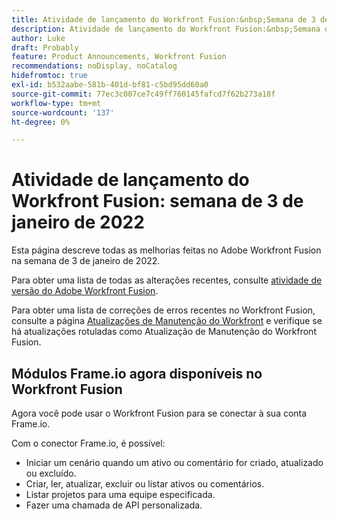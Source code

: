 ```yaml
---
title: Atividade de lançamento do Workfront Fusion:&nbsp;Semana de 3 de janeiro de 2022
description: Atividade de lançamento do Workfront Fusion:&nbsp;Semana de 3 de janeiro de 2022
author: Luke
draft: Probably
feature: Product Announcements, Workfront Fusion
recommendations: noDisplay, noCatalog
hidefromtoc: true
exl-id: b532aabe-581b-401d-bf81-c5bd95dd60a0
source-git-commit: 77ec3c007ce7c49ff760145fafcd7f62b273a18f
workflow-type: tm+mt
source-wordcount: '137'
ht-degree: 0%

---
```


# Atividade de lançamento do Workfront Fusion: semana de 3 de janeiro de 2022

Esta página descreve todas as melhorias feitas no Adobe Workfront Fusion na semana de 3 de janeiro de 2022.

Para obter uma lista de todas as alterações recentes, consulte [atividade de versão do Adobe Workfront Fusion](/help/workfront-fusion/fusion-product-releases/fusion-release-activity.md).

Para obter uma lista de correções de erros recentes no Workfront Fusion, consulte a página [Atualizações de Manutenção do Workfront](https://experienceleague.adobe.com/docs/workfront-known-issues/releases/current-updates.html?lang=pt-BR) e verifique se há atualizações rotuladas como Atualização de Manutenção do Workfront Fusion.

## Módulos Frame.io agora disponíveis no Workfront Fusion

Agora você pode usar o Workfront Fusion para se conectar à sua conta Frame.io.

Com o conector Frame.io, é possível:

* Iniciar um cenário quando um ativo ou comentário for criado, atualizado ou excluído.
* Criar, ler, atualizar, excluir ou listar ativos ou comentários.
* Listar projetos para uma equipe especificada.
* Fazer uma chamada de API personalizada.
